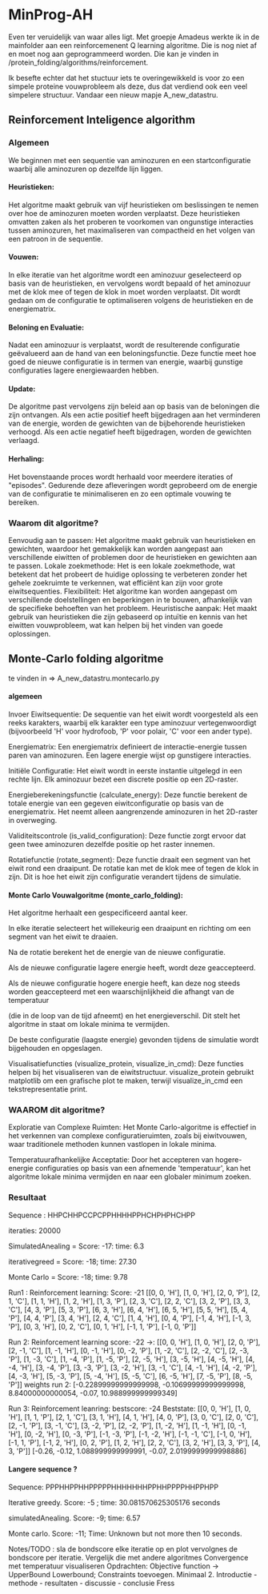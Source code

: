 # MinProg-AH

Even ter veruidelijk van waar alles ligt. Met groepje Amadeus werkte ik in de mainfolder aan een reinforcemenent Q learning algoritme. Die is nog niet af en moet nog aan geprogrammeerd worden. Die kan je vinden in /protein_folding/algorithms/reinforcement.

Ik besefte echter dat het stuctuur iets te overingewikkeld is voor zo een simpele proteine vouwprobleem als deze, dus dat verdiend ook een veel simpelere structuur. Vandaar een nieuw mapje A_new_datastru. 
## Reinforcement Inteligence algorithm

### Algemeen

We beginnen met een sequentie van aminozuren en een startconfiguratie waarbij alle aminozuren op dezelfde lijn liggen.

#### Heuristieken:
Het algoritme maakt gebruik van vijf heuristieken om beslissingen te nemen over hoe de aminozuren moeten worden verplaatst. Deze heuristieken omvatten zaken als het proberen te voorkomen van ongunstige interacties tussen aminozuren, het maximaliseren van compactheid en het volgen van een patroon in de sequentie.

#### Vouwen:
In elke iteratie van het algoritme wordt een aminozuur geselecteerd op basis van de heuristieken, en vervolgens wordt bepaald of het aminozuur met de klok mee of tegen de klok in moet worden verplaatst. Dit wordt gedaan om de configuratie te optimaliseren volgens de heuristieken en de energiematrix.

#### Beloning en Evaluatie:
Nadat een aminozuur is verplaatst, wordt de resulterende configuratie geëvalueerd aan de hand van een beloningsfunctie. Deze functie meet hoe goed de nieuwe configuratie is in termen van energie, waarbij gunstige configuraties lagere energiewaarden hebben.

#### Update:
De algoritme past vervolgens zijn beleid aan op basis van de beloningen die zijn ontvangen. Als een actie positief heeft bijgedragen aan het verminderen van de energie, worden de gewichten van de bijbehorende heuristieken verhoogd. Als een actie negatief heeft bijgedragen, worden de gewichten verlaagd.

#### Herhaling:
Het bovenstaande proces wordt herhaald voor meerdere iteraties of "episodes". Gedurende deze afleveringen wordt geprobeerd om de energie van de configuratie te minimaliseren en zo een optimale vouwing te bereiken.

### Waarom dit algoritme? 
Eenvoudig aan te passen: Het algoritme maakt gebruik van heuristieken en gewichten, waardoor het gemakkelijk kan worden aangepast aan verschillende eiwitten of problemen door de heuristieken en gewichten aan te passen.
Lokale zoekmethode: Het is een lokale zoekmethode, wat betekent dat het probeert de huidige oplossing te verbeteren zonder het gehele zoekruimte te verkennen, wat efficiënt kan zijn voor grote eiwitsequenties.
Flexibiliteit: Het algoritme kan worden aangepast om verschillende doelstellingen en beperkingen in te bouwen, afhankelijk van de specifieke behoeften van het probleem.
Heuristische aanpak: Het maakt gebruik van heuristieken die zijn gebaseerd op intuïtie en kennis van het eiwitten vouwprobleem, wat kan helpen bij het vinden van goede oplossingen.

## Monte-Carlo folding algoritme
te vinden in => A_new_datastru.montecarlo.py
#### algemeen
Invoer Eiwitsequentie: De sequentie van het eiwit wordt voorgesteld als een reeks karakters, waarbij elk karakter een type aminozuur vertegenwoordigt (bijvoorbeeld 'H' voor hydrofoob, 'P' voor polair, 'C' voor een ander type).

Energiematrix: Een energiematrix definieert de interactie-energie tussen paren van aminozuren. Een lagere energie wijst op gunstigere interacties.

Initiële Configuratie: Het eiwit wordt in eerste instantie uitgelegd in een rechte lijn. Elk aminozuur bezet een discrete positie op een 2D-raster.

Energieberekeningsfunctie (calculate_energy): Deze functie berekent de totale energie van een gegeven eiwitconfiguratie op basis van de energiematrix. Het neemt alleen aangrenzende aminozuren in het 2D-raster in overweging.

Validiteitscontrole (is_valid_configuration): Deze functie zorgt ervoor dat geen twee aminozuren dezelfde positie op het raster innemen.

Rotatiefunctie (rotate_segment): Deze functie draait een segment van het eiwit rond een draaipunt. De rotatie kan met de klok mee of tegen de klok in zijn. Dit is hoe het eiwit zijn configuratie verandert tijdens de simulatie.

#### Monte Carlo Vouwalgoritme (monte_carlo_folding):

Het algoritme herhaalt een gespecificeerd aantal keer.

In elke iteratie selecteert het willekeurig een draaipunt en richting om een segment van het eiwit te draaien.

Na de rotatie berekent het de energie van de nieuwe configuratie.

Als de nieuwe configuratie lagere energie heeft, wordt deze geaccepteerd.

Als de nieuwe configuratie hogere energie heeft, kan deze nog steeds worden geaccepteerd met een waarschijnlijkheid die afhangt van de temperatuur 

(die in de loop van de tijd afneemt) en het energieverschil. Dit stelt het algoritme in staat om lokale minima te vermijden.

De beste configuratie (laagste energie) gevonden tijdens de simulatie wordt bijgehouden en opgeslagen.

Visualisatiefuncties (visualize_protein, visualize_in_cmd): Deze functies helpen bij het visualiseren van de eiwitstructuur. visualize_protein gebruikt matplotlib om een grafische plot te maken, terwijl visualize_in_cmd een tekstrepresentatie print.

### WAAROM dit algoritme? 
Exploratie van Complexe Ruimten: Het Monte Carlo-algoritme is effectief in het verkennen van complexe configuratieruimten, zoals bij eiwitvouwen, waar traditionele methoden kunnen vastlopen in lokale minima.

Temperatuurafhankelijke Acceptatie: Door het accepteren van hogere-energie configuraties op basis van een afnemende 'temperatuur', kan het algoritme lokale minima vermijden en naar een globaler minimum zoeken.

### Resultaat 
Sequence : HHPCHHPCCPCPPHHHHPPHCHPHPHCHPP

iteraties: 20000


SimulatedAnealing =  Score: -17: time: 6.3 

iterativegreed = Score: -18; time: 27.30

Monte Carlo = Score: -18; time: 9.78

Run1 : Reinforcement learning: Score: -21  [[0, 0, 'H'], [1, 0, 'H'], [2, 0, 'P'], [2, 1, 'C'], [1, 1, 'H'], [1, 2, 'H'], [1, 3, 'P'], [2, 3, 'C'], [2, 2, 'C'], [3, 2, 'P'], [3, 3, 'C'], [4, 3, 'P'], [5, 3, 'P'], [6, 3, 'H'], [6, 4, 'H'], [6, 5, 'H'], [5, 5, 'H'], [5, 4, 'P'], [4, 4, 'P'], [3, 4, 'H'], [2, 4, 'C'], [1, 4, 'H'], [0, 4, 'P'], [-1, 4, 'H'], [-1, 3, 'P'], [0, 3, 'H'], [0, 2, 'C'], [0, 1, 'H'], [-1, 1, 'P'], [-1, 0, 'P']]

Run 2: Reinforcement learning score: -22 ->: [[0, 0, 'H'], [1, 0, 'H'], [2, 0, 'P'], [2, -1, 'C'], [1, -1, 'H'], [0, -1, 'H'], [0, -2, 'P'], [1, -2, 'C'], [2, -2, 'C'], [2, -3, 'P'], [1, -3, 'C'], [1, -4, 'P'], [1, -5, 'P'], [2, -5, 'H'], [3, -5, 'H'], [4, -5, 'H'], [4, -4, 'H'], [3, 
-4, 'P'], [3, -3, 'P'], [3, -2, 'H'], [3, -1, 'C'], [4, -1, 'H'], [4, -2, 'P'], [4, -3, 'H'], [5, -3, 'P'], [5, -4, 'H'], [5, -5, 'C'], [6, -5, 'H'], [7, -5, 'P'], [8, -5, 'P']]
weights run 2: [-0.22899999999999998, -0.10699999999999998, 8.84000000000054, -0.07, 10.988999999999349]

Run 3: Reinforcement leanring: bestscore: -24 Beststate: [[0, 0, 'H'], [1, 0, 'H'], [1, 1, 'P'], [2, 1, 'C'], [3, 1, 'H'], [4, 1, 'H'], [4, 0, 'P'], [3, 0, 'C'], [2, 0, 'C'], [2, -1, 'P'], [3, -1, 'C'], [3, -2, 'P'], [2, -2, 'P'], [1, -2, 'H'], [1, -1, 'H'], [0, -1, 'H'], [0, -2, 'H'], [0, -3, 'P'], [-1, -3, 'P'], [-1, -2, 'H'], [-1, -1, 'C'], [-1, 0, 'H'], [-1, 1, 'P'], [-1, 2, 'H'], [0, 2, 'P'], [1, 2, 'H'], [2, 2, 'C'], [3, 2, 'H'], [3, 3, 'P'], [4, 3, 'P']]
[-0.26, -0.12, 1.088999999999991, -0.07, 2.0199999999998886]


#### Langere sequence ?
Sequence: PPPHHPPHHPPPPPHHHHHHHPPHHPPPPHHPPHPP

Iterative greedy. Score: -5 ; time: 30.081570625305176 seconds

simulatedAnealing. Score: -9; time: 6.57  

Monte carlo. Score: -11; Time: Unknown but not more then 10 seconds.


Notes/TODO :
sla de bondscore elke iteratie op en plot vervolgnes de bondscore per iteratie. Vergelijk die met andere algoritmes
Convergence met temperatuur visualiseren
Opdrachten: Objective function -> UpperBound Lowerbound; Constraints toevoegen. Minimaal 2.
Introductie - methode - resultaten - discussie - conclusie
Fress
